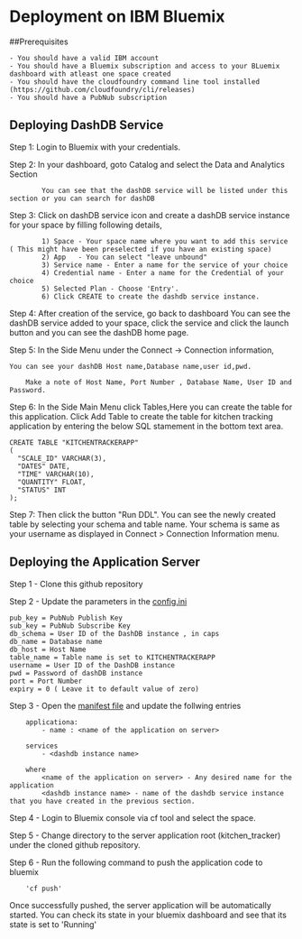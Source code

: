 # Deployment on IBM Bluemix

##Prerequisites

    - You should have a valid IBM account
    - You should have a Bluemix subscription and access to your BLuemix dashboard with atleast one space created
    - You should have the cloudfoundry command line tool installed
    (https://github.com/cloudfoundry/cli/releases)
    - You should have a PubNub subscription

## Deploying DashDB Service

Step 1: Login to Bluemix with your credentials.

Step 2: In your dashboard, goto Catalog and select the Data and Analytics Section
			
			You can see that the dashDB service will be listed under this section or you can search for dashDB 

Step 3: Click on dashDB service icon and create a dashDB service instance for your space by filling following details,
		
			1) Space - Your space name where you want to add this service ( This might have been preselected if you have an existing space)
    		2) App   - You can select "leave unbound"
			3) Service name - Enter a name for the service of your choice
			4) Credential name - Enter a name for the Credential of your choice
			5) Selected Plan - Choose 'Entry'.
			6) Click CREATE to create the dashdb service instance.

Step 4: After creation of the service, go back to dashboard 
		You can see the dashDB service added to your space, click the service and click the launch button and you can see the dashDB home page.

Step 5: In the Side Menu under the Connect -> Connection information, 
		
	You can see your dashDB Host name,Database name,user id,pwd.

        Make a note of Host Name, Port Number , Database Name, User ID and Password.

Step 6: In the Side Main Menu click Tables,Here you can create the table for this application.
		Click Add Table to create the table for kitchen tracking application by entering the below SQL stamement in the bottom text area.
		
    CREATE TABLE "KITCHENTRACKERAPP" 
    (
      "SCALE_ID" VARCHAR(3),
      "DATES" DATE,
      "TIME" VARCHAR(10),
      "QUANTITY" FLOAT,
      "STATUS" INT 
    );



Step 7: Then click the button "Run DDL".
		You can see the newly created table by selecting your schema and table name. Your schema is same as your username as displayed in Connect > Connection Information menu.


## Deploying the Application Server

Step 1 - Clone this github repository

Step 2 - Update the parameters in the [config.ini](kitchen_tracker/config.ini)

	pub_key = PubNub Publish Key
	sub_key = PubNub Subscribe Key
	db_schema = User ID of the DashDB instance , in caps
	db_name = Database name
	db_host = Host Name
	table_name = Table name is set to KITCHENTRACKERAPP
	username = User ID of the DashDB instance
	pwd = Password of dashDB instance
	port = Port Number
	expiry = 0 ( Leave it to default value of zero)
	

Step 3 - Open the [manifest file](https://github.com/shyampurk/kitchen-tracker/blob/master/kitchen_tracker/manifest.yml) and update the follwing entries

		applicationa:
			- name : <name of the application on server>
	
		services
			- <dashdb instance name>

		where 
			<name of the application on server> - Any desired name for the application
			<dashdb instance name> - name of the dashdb service instance that you have created in the previous section.


Step 4 - Login to Bluemix console via cf tool and select the space.

Step 5 - Change directory to the server application root (kitchen_tracker) under the cloned github repository.

Step 6 - Run the following command to push the application code to bluemix

		'cf push' 

Once successfully pushed, the server application will be automatically started. You can check its state in your bluemix dashboard and see that its state is set to 'Running'
